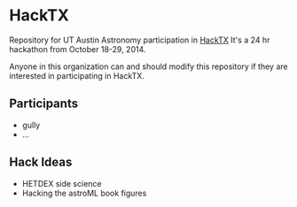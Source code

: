 HackTX
======

Repository for UT Austin Astronomy participation in [HackTX](www.hacktx.com)
It's a 24 hr hackathon from October 18-29, 2014.

Anyone in this organization can and should modify this repository if they are interested in participating in HackTX.

Participants
------------
+ gully
+ ...


Hack Ideas
-------------
+ HETDEX side science
+ Hacking the astroML book figures

